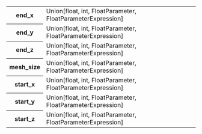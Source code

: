 <table>
  <tr>
    <th>end_x</th>
    <td>Union[float, int, FloatParameter, FloatParameterExpression]  <!-- MUST be filled --></td>
  </tr>
  <tr>
    <th>end_y</th>
    <td>Union[float, int, FloatParameter, FloatParameterExpression]  <!-- MUST be filled --></td>
  </tr>
  <tr>
    <th>end_z</th>
    <td>Union[float, int, FloatParameter, FloatParameterExpression]  <!-- MUST be filled --></td>
  </tr>
  <tr>
    <th>mesh_size</th>
    <td>Union[float, int, FloatParameter, FloatParameterExpression]  <!-- MUST be filled --></td>
  </tr>
  <tr>
    <th>start_x</th>
    <td>Union[float, int, FloatParameter, FloatParameterExpression]  <!-- MUST be filled --></td>
  </tr>
  <tr>
    <th>start_y</th>
    <td>Union[float, int, FloatParameter, FloatParameterExpression]  <!-- MUST be filled --></td>
  </tr>
  <tr>
    <th>start_z</th>
    <td>Union[float, int, FloatParameter, FloatParameterExpression]  <!-- MUST be filled --></td>
  </tr>
</table>
